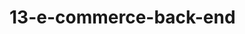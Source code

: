 # 13-e-commerce-back-end

<!-- AS A manager at an internet retail company
I WANT a back end for my e-commerce website that uses the latest technologies
SO THAT my company can compete with other e-commerce companies

GIVEN a functional Express.js API
WHEN I add my database name, MySQL username, and MySQL password to an environment variable file
THEN I am able to connect to a database using Sequelize
WHEN I enter schema and seed commands
THEN a development database is created and is seeded with test data
WHEN I enter the command to invoke the application
THEN my server is started and the Sequelize models are synced to the MySQL database
WHEN I open API GET routes in Insomnia Core for categories, products, or tags
THEN the data for each of these routes is displayed in a formatted JSON
WHEN I test API POST, PUT, and DELETE routes in Insomnia Core
THEN I am able to successfully create, update, and delete data in my database -->

<!-- Your walkthrough video should also show the POST, PUT, and DELETE routes for products and tags being tested in Insomnia Core.

You’ll need to use the MySQL2 (Links to an external site.) and Sequelize (Links to an external site.) packages to connect your Express.js API to a MySQL database and the dotenv package (Links to an external site.) to use environment variables to store sensitive data, like your MySQL username, password, and database name.

Use the schema.sql file in the db folder to create your database using MySQL shell commands. Use environment variables to store sensitive data, like your MySQL username, password, and database name. -->

<!-- Your database should contain the following four models, including the requirements listed for each model:

Category

  id

  Integer

  Doesn't allow null values

  Set as primary key

  Uses auto increment

  category_name

  String

  Doesn't allow null values

Product

  id

  Integer

  Doesn't allow null values

  Set as primary key

  Uses auto increment

  product_name

  String

  Doesn't allow null values

  price

  Decimal

  Doesn't allow null values

  Validates that the value is a decimal

  stock

  Integer

  Doesn't allow null values

  Set a default value of 10

  Validates that the value is numeric

  category_id

  Integer

  References the category model's id

Tag

  id

  Integer

  Doesn't allow null values

  Set as primary key

  Uses auto increment

  tag_name

  String

ProductTag

  id

  Integer

  Doesn't allow null values

  Set as primary key

  Uses auto increment

  product_id

  Integer

  References the product model's id

  tag_id

  Integer

  References the tag model's id -->

<!-- You'll need to execute association methods on your Sequelize models to create the following relationships between them:

Product belongs to Category, as a category can have multiple products but a product can only belong to one category.

Category has many Product models.

Product belongs to many Tag models. Using the ProductTag through model, allow products to have multiple tags and tags to have many products.

Tag belongs to many Product models. Make sure you set up foreign key relationships that match the column we created in the respective models. -->

<!-- Fill out the unfinished routes in product-routes.js, tag-routes.js, and category-routes.js to perform create, read, update, and delete operations using your Sequelize models.
Be sure to look at your module project's code for syntax help and use your model's column definitions to figure out what req.body will be for POST and PUT routes! -->

<!-- Seed the Database
After creating the models and routes, run npm run seed to seed data to your database so that you can test your routes.

Sync Sequelize to the Database on Server Start
Create the code needed in server.js to sync the Sequelize models to the MySQL database on server start. -->
